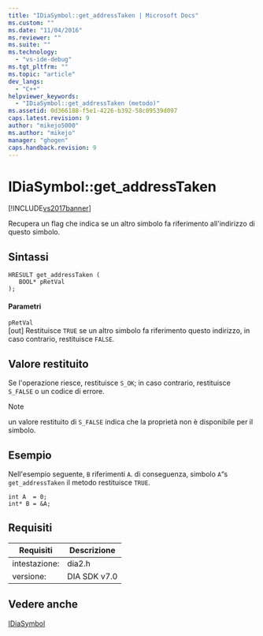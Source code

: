 ```yaml
---
title: "IDiaSymbol::get_addressTaken | Microsoft Docs"
ms.custom: ""
ms.date: "11/04/2016"
ms.reviewer: ""
ms.suite: ""
ms.technology: 
  - "vs-ide-debug"
ms.tgt_pltfrm: ""
ms.topic: "article"
dev_langs: 
  - "C++"
helpviewer_keywords: 
  - "IDiaSymbol::get_addressTaken (metodo)"
ms.assetid: 0d366188-f5e1-4226-b392-58c09539d097
caps.latest.revision: 9
author: "mikejo5000"
ms.author: "mikejo"
manager: "ghogen"
caps.handback.revision: 9
---
```

# IDiaSymbol::get_addressTaken
[!INCLUDE[vs2017banner](../../code-quality/includes/vs2017banner.md)]

Recupera un flag che indica se un altro simbolo fa riferimento all'indirizzo di questo simbolo.  
  
## Sintassi  
  
```cpp#  
HRESULT get_addressTaken (   
   BOOL* pRetVal  
);  
```  
  
#### Parametri  
 `pRetVal`  
 \[out\]  Restituisce `TRUE` se un altro simbolo fa riferimento questo indirizzo, in caso contrario, restituisce  `FALSE`.  
  
## Valore restituito  
 Se l'operazione riesce, restituisce `S_OK`; in caso contrario, restituisce  `S_FALSE` o un codice di errore.  
  
> [!NOTE]
>  un valore restituito di `S_FALSE` indica che la proprietà non è disponibile per il simbolo.  
  
## Esempio  
 Nell'esempio seguente, `B` riferimenti  `A`.  di conseguenza, simbolo `A`“s  `get_addressTaken` il metodo restituisce  `TRUE`.  
  
```cpp#  
int A  = 0;  
int* B = &A;  
```  
  
## Requisiti  
  
|Requisiti|Descrizione|  
|---------------|-----------------|  
|intestazione:|dia2.h|  
|versione:|DIA SDK v7.0|  
  
## Vedere anche  
 [IDiaSymbol](../../debugger/debug-interface-access/idiasymbol.md)